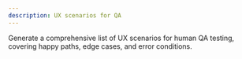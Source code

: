 ```yaml
---
description: UX scenarios for QA
---
```


Generate a comprehensive list of UX scenarios for human QA testing, covering happy paths, edge cases, and error conditions.